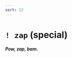 ```yaml
---
sort: 12
---
```


# `! zap` (special) 

##### Pow, zap, bam.

<list dataPath="docs/system/hoon/runes/zp" dataPreview="true" className="runes" linkToFragments="true"></list>

<kids dataPath="docs/system/hoon/runes/zp" className="runes"></kids>